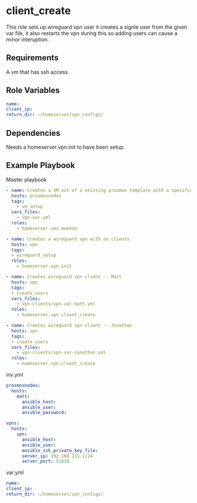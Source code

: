 client_create
=========

This role sets up wireguard vpn user it creates a signle user from the given var file, it also restarts the vpn during this so adding users can cause a minor interuption.

Requirements
------------

A vm that has ssh access.

Role Variables
--------------

```YAML
name: 
client_ip: 
return_dir: ~/homeserver/vpn_configs/
```

Dependencies
------------

Needs a homeserver.vpn.init to have been setup. 

Example Playbook
----------------

Master playbook
```YAML
- name: Creates a VM out of a existing proxmox template with a spesific hardware configruation.
  hosts: proxmoxnodes
  tags:
    - vm_setup
  vars_files: 
    - vpn-var.yml
  roles:
    - homeserver.vms.makevm

- name: Creates a wireguard vpn with no clients
  hosts: vpn
  tags:
  - wireguard_setup
  roles:
    - homeserver.vpn.init

- name: Creates wireguard vpn client -- Matt
  hosts: vpn
  tags:
  - create_users
  vars_files: 
    - vpn-clients/vpn-var-matt.yml
  roles:
    - homeserver.vpn.client_create

- name: Creates wireguard vpn client -- Jonathan
  hosts: vpn
  tags:
  - create_users
  vars_files: 
    - vpn-clients/vpn-var-jonathan.yml
  roles:
    - homeserver.vpn.client_create
```

inv.yml
```YAML
proxmoxnodes:
  hosts: 
    matt:
      ansible_host: 
      ansible_user: 
      ansible_password: 

vpns:
  hosts: 
    vpn:
      ansible_host: 
      ansible_user: 
      ansible_ssh_private_key_file: 
      server_ip: 192.168.211.1/24
      server_port: 51820
```

var.yml
```YAML
name: 
client_ip: 
return_dir: ~/homeserver/vpn_configs/
```
